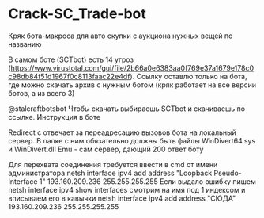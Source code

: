 # Crack-SC_Trade-bot
Кряк бота-макроса для авто скупки с аукциона нужных вещей по названию

В самом боте (SCTbot) есть 14 угроз (https://www.virustotal.com/gui/file/2b66a0e6383aa0f769e37a1679e178c0c98db84f51d1967f0c8113faac22e4df). Ссылку оставлю только на бота, где можно скачать архив с нужным ботом (кряк работает на все версии ботов, а из всего 3)

@stalcraftbotsbot
Чтобы скачать выбираешь SCTbot и скачиваешь по ссылке. Инструкция в боте

Redirect c отвечает за переадресацию вызовов бота на локальный сервер. В папке с ним обязательно должны быть файлы WinDivert64.sys и WinDivert.dll
Emu - сам сервер, дающий 200 ответ боту

Для перехвата соединения требуется ввести в cmd от имени администратора netsh interface ipv4 add address "Loopback Pseudo-Interface 1" 193.160.209.236 255.255.255.255
Если выдало ошибку пишем netsh interface ipv4 show interfaces смотрим на имя под 1 индексом и вписываем его в кавычки netsh interface ipv4 add address "СЮДА" 193.160.209.236 255.255.255.255
